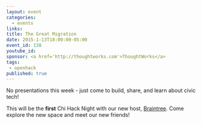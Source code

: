 ```yaml
---
layout: event
categories: 
  - events
links:
title: The Great Migration
date: 2015-1-13T18:00:00-05:00
event_id: 138
youtube_id:
sponsor: <a href='http://thoughtworks.com'>ThoughtWorks</a>
tags: 
 - openhack
published: true
---
```


No presentations this week - just come to build, share, and learn about civic tech!

This will be the **first** Chi Hack Night with our new host, [Braintree](https://www.braintreepayments.com/). Come explore the new space and meet our new friends!